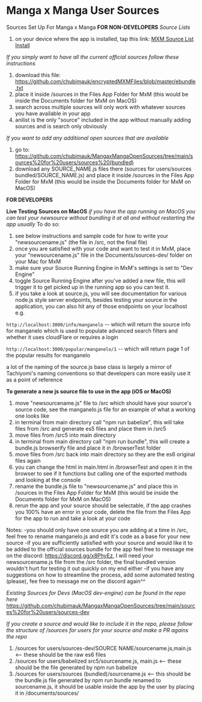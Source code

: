 # Manga x Manga User Sources
Sources Set Up For Manga x Manga
**FOR NON-DEVELOPERS**
*Source Lists*
1. on your device where the app is installed, tap this link: <a href="mangaxmanga://import-user-source-list?url=https://raw.githubusercontent.com/chubimauk/MangaxMangaOpenSources/main/sources%20for%20users/sources%20(bundled)/user_source_list.json">MXM Source List Install</a>

*If you simply want to have all the current official sources follow these instructions*
1. download this file: https://github.com/chubimauk/encryptedMXMFiles/blob/master/ebundle.txt
2. place it inside  /sources in the Files App Folder for MxM (this would be inside the Documents folder for MxM on MacOS)
3. search across multiple sources will only work with whatever sources you have available in your app
4. anilist is the only "source" included in the app without manually adding sources and is search only obviously

*If you want to add any additional open sources that are available*
1. go to: https://github.com/chubimauk/MangaxMangaOpenSources/tree/main/sources%20for%20users/sources%20(bundled)
2. download any SOURCE_NAME.js files there (sources for users/sources bundled/SOURCE_NAME.js) and place it inside /sources in the Files App Folder for MxM (this would be inside the Documents folder for MxM on MacOS) 

**FOR DEVELOPERS**

**Live Testing Sources on MacOS**
*if you have the app running on MacOS you can test your newsource without bundling it at all and without restarting the app usually*
To do so:
1. see below instructions and sample code for how to write your "newsourcename.js" (the file in /src, not the final file)
2. once you are satisfied with your code and want to test it in MxM, place your "newsourcename.js" file in the Documents/sources-dev/ folder on your Mac for MxM
3. make sure your Source Running Engine in MxM's settings is set to "Dev Engine"
4. toggle Source Running Engine after you've added a new file, this will trigger it to get picked up in the running app so you can test it.
5. if you take a look at source.js, you will see documentation for various node.js style server endpoints, besides testing your source in the application, you can also hit any of those endpoints on your localhost e.g.

`http://localhost:3000/info/manganelo` -- which will return the source info for manganelo which is used to populate advanced search filters and whether it uses cloudFlare or requires a login

`http://localhost:3000/popular/manganelo/1` -- which will return page 1 of the popular results for manganelo

a lot of the naming of the source.js base class is largely a mirror of Tachiyomi's naming conventions so that developers can more easily use it as a point of reference


**To generate a new js source file to use in the app (iOS or MacOS)**
1. move "newsourcename.js" file to /src which should have your source's source code, see the manganelo.js file for an example of what a working one looks like
2. in terminal from main directory call "npm run babelize", this will take files from /src and generate es5 files and place them in /src5
3. move files from /src5 into main directory
4. in terminal from main directory call "npm run bundle", this will create a bundle.js browserify file and place it in /browserTest folder
5. move files from /src back into main directory so they are the es6 original files again
6. you can change the html in main.html in /browserTest and open it in the browser to see if it functions but calling one of the exported methods and looking at the console
7. rename the bundle.js file to "newsourcename.js" and place this in /sources in the Files App Folder for MxM (this would be inside the Documents folder for MxM on MacOS)
8. rerun the app and your source should be selectable, if the app crashes you 100% have an error in your code, delete the file from the Files App for the app to run and take a look at your code

Notes:
-you should only have one source you are adding at a time in /src, feel free to rename manganelo.js and edit it's code as a base for your new source
-if you are sufficiently satisfied with your source and would like it to be added to the official sources bundle for the app feel free to message me on the discord: https://discord.gg/x8PhyEz, I will need your newsourcename.js file from the  /src folder, the final bundled version wouldn't hurt for testing it out quickly on my end either
-if you have any suggestions on how to streamline the process, add some automated testing (please), fee free to message me on the discord again^^

*Existing Sources for Devs (MacOS dev-engine) can be found in the repo here*
https://github.com/chubimauk/MangaxMangaOpenSources/tree/main/sources%20for%20users/sources-dev

*If you create a source and would like to include it in the repo, please follow the structure of /sources for users for your source and make a PR agains the repo*
1. /sources for users/sources-dev/SOURCE NAME/sourcename.js,main.js <-- these should be the raw es6 files
2. /sources for users/babelized src5/sourcename.js, main.js <-- these should be the file generated by npm run babelize
3. /sources for users/sources (bundled)/sourcename.js <-- this should be the bundle.js file generated by npm run bundle renamed to sourcename.js, it should be usable inside the app by the user by placing it in /documents/sources/
